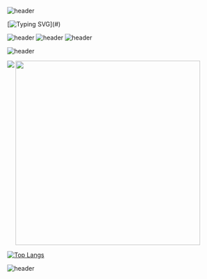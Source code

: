 ![header](https://capsule-render.vercel.app/api?type=waving&height=200&width=2000&color=gradient&section=header)

[![Typing SVG](https://readme-typing-svg.demolab.com?font=Exo+2&weight=800&size=25&duration=8000&pause=500&color=F7CB71&multiline=true&random=true&width=1000&height=100&lines=Thanks+for+stopping+by.+I+hope+you+find+something+that+inspires+you!)](#)

![header](https://img.shields.io/badge/C%23-239120?style=for-the-badge&logo=c-sharp&logoColor=white)
![header](https://img.shields.io/badge/Swift-FA7343?style=for-the-badge&logo=swift&logoColor=white)
![header](https://img.shields.io/badge/Figma-F24E1E?style=for-the-badge&logo=figma&logoColor=white)

![header](https://img.shields.io/badge/.NET-5C2D91?style=for-the-badge&logo=.net&logoColor=white)


<img align='left' src="http://mazassumnida.wtf/api/v2/generate_badge?boj=park4812">
<img  width='425' src="https://leetcard.jacoblin.cool/park4812?theme=nord&font=Work%20Sans&ext=contest">


[![Top Langs](https://github-readme-stats.vercel.app/api/top-langs/?username=park4812)](https://github.com/anuraghazra/github-readme-stats)

![header](https://capsule-render.vercel.app/api?type=waving&height=200&color=gradient&text=&section=footer)
<!--
**park4812/park4812** is a ✨ _special_ ✨ repository because its `README.md` (this file) appears on your GitHub profile.

Here are some ideas to get you started:

- 🔭 I’m currently working on ...
- 🌱 I’m currently learning ...
- 👯 I’m looking to collaborate on ...
- 🤔 I’m looking for help with ...
- 💬 Ask me about ...
- 📫 How to reach me: ...
- 😄 Pronouns: ...
- ⚡ Fun fact: ...
-->
